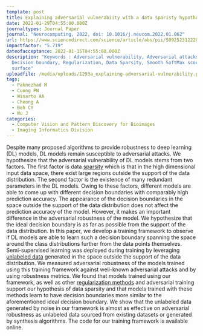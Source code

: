 ```yaml
---
template: post
title: Explaining adversarial vulnerabiity with a data sparisty hypothesis
date: 2022-01-29T04:55:00.000Z
journaltypes: Journal Paper
journal: "Neurocomputing, 2022, doi: 10.1016/j.neucom.2022.01.062"
url: https://www.sciencedirect.com/science/article/abs/pii/S0925231222000819
impactfactor: "5.719"
dateofacceptance: 2022-01-15T04:55:00.000Z
description: "Keywords : Adversarial vulnerability, Adversarial attacks,
  Decision boundary, Regularization, Data Sparsity, Smooth SoftMax score
  surface"
uploadfile: /media/uploads/1293a_explaining-adversarial-vulnerability.pdf
tags:
  - Paknezhad M
  - Cuong PN
  - Winarto AA
  - Cheong A
  - Beh CY
  - Wu J
categories:
  - Computer Vision and Pattern Discovery for Bioimages
  - Imaging Informatics Division
---
```

<!--StartFragment-->

Despite many proposed algorithms to provide robustness to deep learning (DL) models, DL models remain susceptible to adversarial attacks. We hypothesize that the adversarial vulnerability of DL models stems from two factors. The first factor is data [sparsity](https://www.sciencedirect.com/topics/computer-science/sparsity "Learn more about sparsity from ScienceDirect's AI-generated Topic Pages") which is that in the high dimensional input data space, there exist large regions outside the support of the data distribution. The second factor is the existence of many redundant parameters in the DL models. Owing to these factors, different models are able to come up with different decision boundaries with comparably high prediction accuracy. The appearance of the decision boundaries in the space outside the support of the data distribution does not affect the prediction accuracy of the model. However, it makes an important difference in the adversarial robustness of the model. We hypothesize that the ideal decision boundary is as far as possible from the support of the data distribution. In this paper, we develop a training framework to observe if DL models are able to learn such a decision boundary spanning the space around the class distributions further from the data points themselves. Semi-supervised learning was deployed during training by leveraging [unlabeled data](https://www.sciencedirect.com/topics/computer-science/unlabeled-data "Learn more about unlabeled data from ScienceDirect's AI-generated Topic Pages") generated in the space outside the support of the data distribution. We measured adversarial robustness of the models trained using this training framework against well-known adversarial attacks and by using robustness metrics. We found that models trained using our framework, as well as other [regularization methods](https://www.sciencedirect.com/topics/computer-science/regularization-method "Learn more about regularization methods from ScienceDirect's AI-generated Topic Pages") and adversarial training support our hypothesis of data sparsity and that models trained with these methods learn to have decision boundaries more similar to the aforementioned ideal decision boundary. We show that the unlabeled data generated by noise in our framework is almost as effective on adversarial robustness as unlabeled data sourced from existing datasets or generated by synthesis algorithms. The code for our training framework is available online.

<!--EndFragment-->